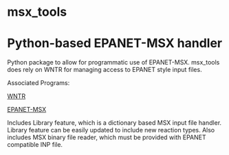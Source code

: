 # msx_tools

# Python-based EPANET-MSX handler

Python package to allow for programmatic use of EPANET-MSX. msx_tools does rely on WNTR for managing access to EPANET style input files.

Associated Programs:

[WNTR](https://github.com/USEPA/WNTR)

[EPANET-MSX](https://github.com/USEPA/EPANETMSX)


Includes Library feature, which is a dictionary based MSX input file handler. Library feature can be easily updated to include new reaction types. Also includes MSX binary file reader, which must be provided with EPANET compatible INP file. 
